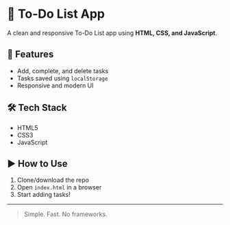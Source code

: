 # 📝 To-Do List App

A clean and responsive To-Do List app using **HTML, CSS, and JavaScript**.

## 🚀 Features

- Add, complete, and delete tasks
- Tasks saved using `localStorage`
- Responsive and modern UI

## 🛠 Tech Stack

- HTML5
- CSS3
- JavaScript

## ▶️ How to Use

1. Clone/download the repo  
2. Open `index.html` in a browser  
3. Start adding tasks!

---

> Simple. Fast. No frameworks.
